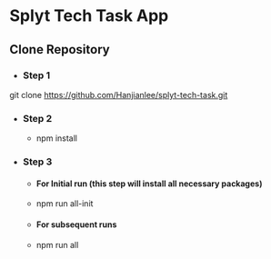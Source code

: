 # Splyt Tech Task App

## Clone Repository

- ### Step 1

git clone https://github.com/Hanjianlee/splyt-tech-task.git

- ### Step 2

  - npm install

- ### Step 3

  - #### For Initial run (this step will install all necessary packages)

  - npm run all-init

  - #### For subsequent runs

  - npm run all

